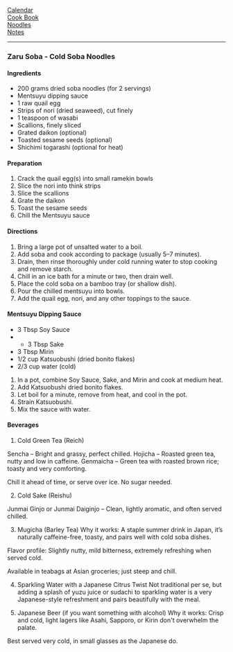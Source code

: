 [Calendar](https://github.com/vmsmith/EDT/blob/master/calendar.md)    
[Cook Book](https://github.com/vmsmith/Cookbook/blob/master/README.md)    
[Noodles](https://github.com/vmsmith/Cookbook/blob/master/noodles.md)   
[Notes](https://github.com/vmsmith/Cookbook/blob/master/notes.md)    

-----    

### Zaru Soba - Cold Soba Noodles    

#### Ingredients   
* 200 grams dried soba noodles (for 2 servings)
* Mentsuyu dipping sauce   
* 1 raw quail egg   
* Strips of nori (dried seaweed), cut finely
* 1 teaspoon of wasabi
* Scallions, finely sliced
* Grated daikon (optional)
* Toasted sesame seeds (optional)
* Shichimi togarashi (optional for heat)

#### Preparation     
1. Crack the quail egg(s) into small ramekin bowls
2. Slice the nori into think strips
3. Slice the scallions
4. Grate the daikon
5. Toast the sesame seeds
6. Chill the Mentsuyu sauce   


#### Directions   
1. Bring a large pot of unsalted water to a boil.    
2. Add soba and cook according to package (usually 5–7 minutes).
3. Drain, then rinse thoroughly under cold running water to stop cooking and remove starch.
4. Chill in an ice bath for a minute or two, then drain well.
5. Place the cold soba on a bamboo tray (or shallow dish).  
6. Pour the chilled mentsuyu into bowls.
7. Add the quail egg, nori, and any other toppings to the sauce.

#### Mentsuyu Dipping Sauce   
* 3 Tbsp Soy Sauce    
* * 3 Tbsp Sake   
* 3 Tbsp Mirin    
* 1/2 cup Katsuobushi (dried bonito flakes)    
* 2/3 cup water (cold)

1. In a pot, combine Soy Sauce, Sake, and Mirin and cook at medium heat.
2. Add Katsuobushi dried bonito flakes.
3. Let boil for a minute, remove from heat, and cool in the pot.
4. Strain Katsuobushi.
5. Mix the sauce with water.   

#### Beverages   
1. Cold Green Tea (Reich) 

Sencha – Bright and grassy, perfect chilled.
Hojicha – Roasted green tea, nutty and low in caffeine.
Genmaicha – Green tea with roasted brown rice; toasty and very comforting.

Chill it ahead of time, or serve over ice. No sugar needed.

2. Cold Sake (Reishu)

Junmai Ginjo or Junmai Daiginjo – Clean, lightly aromatic, and often served chilled.


3. Mugicha (Barley Tea)
Why it works: A staple summer drink in Japan, it’s naturally caffeine-free, toasty, and pairs well with cold soba dishes.

Flavor profile: Slightly nutty, mild bitterness, extremely refreshing when served cold.

Available in teabags at Asian groceries; just steep and chill.

4. Sparkling Water with a Japanese Citrus Twist
Not traditional per se, but adding a splash of yuzu juice or sudachi to sparkling water is a very Japanese-style refreshment and pairs beautifully with the meal.

5. Japanese Beer (if you want something with alcohol)
Why it works: Crisp and cold, light lagers like Asahi, Sapporo, or Kirin don't overwhelm the palate.

Best served very cold, in small glasses as the Japanese do.




